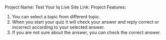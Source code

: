 Project Name: Test Your Iq
Live Site Link: 
Project Features:
1. You can select a topic from different topic.
2. When you start your quiz it will check your answer and reply correct or incorrect according to your selected answer.
3. If you are not sure about the answer, you can check the correct answer.